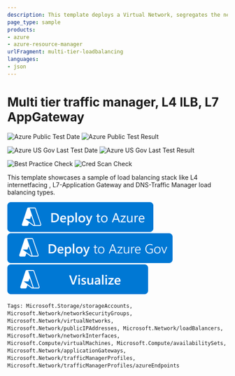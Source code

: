 ```yaml
---
description: This template deploys a Virtual Network, segregates the network through subnets, deploys VMs and configures load balancing
page_type: sample
products:
- azure
- azure-resource-manager
urlFragment: multi-tier-loadbalancing
languages:
- json
---
```

# Multi tier traffic manager, L4 ILB, L7 AppGateway

![Azure Public Test Date](https://azurequickstartsservice.blob.core.windows.net/badges/demos/multi-tier-loadbalancing/PublicLastTestDate.svg)
![Azure Public Test Result](https://azurequickstartsservice.blob.core.windows.net/badges/demos/multi-tier-loadbalancing/PublicDeployment.svg)

![Azure US Gov Last Test Date](https://azurequickstartsservice.blob.core.windows.net/badges/demos/multi-tier-loadbalancing/FairfaxLastTestDate.svg)
![Azure US Gov Last Test Result](https://azurequickstartsservice.blob.core.windows.net/badges/demos/multi-tier-loadbalancing/FairfaxDeployment.svg)

![Best Practice Check](https://azurequickstartsservice.blob.core.windows.net/badges/demos/multi-tier-loadbalancing/BestPracticeResult.svg)
![Cred Scan Check](https://azurequickstartsservice.blob.core.windows.net/badges/demos/multi-tier-loadbalancing/CredScanResult.svg)

This template showcases a sample of load balancing stack like L4 internetfacing , L7-Application Gateway and DNS-Traffic Manager load balancing types.

[![Deploy To Azure](https://raw.githubusercontent.com/Azure/azure-quickstart-templates/master/1-CONTRIBUTION-GUIDE/images/deploytoazure.svg?sanitize=true)](https://portal.azure.com/#create/Microsoft.Template/uri/https%3A%2F%2Fraw.githubusercontent.com%2Fkojirabi%2Fazure-quickstart-templates%2Fmaster%2Fdemos%2Fmulti-tier-loadbalancing%2Fazuredeploy.json)
[![Deploy To Azure US Gov](https://raw.githubusercontent.com/Azure/azure-quickstart-templates/master/1-CONTRIBUTION-GUIDE/images/deploytoazuregov.svg?sanitize=true)](https://portal.azure.us/#create/Microsoft.Template/uri/https%3A%2F%2Fraw.githubusercontent.com%2Fkojirabi%2Fazure-quickstart-templates%2Fmaster%2Fdemos%2Fmulti-tier-loadbalancing%2Fazuredeploy.json)
[![Visualize](https://raw.githubusercontent.com/Azure/azure-quickstart-templates/master/1-CONTRIBUTION-GUIDE/images/visualizebutton.svg?sanitize=true)](http://armviz.io/#/?load=https%3A%2F%2Fraw.githubusercontent.com%2Fkojirabi%2Fazure-quickstart-templates%2Fmaster%2Fdemos%2Fmulti-tier-loadbalancing%2Fazuredeploy.json)

`Tags: Microsoft.Storage/storageAccounts, Microsoft.Network/networkSecurityGroups, Microsoft.Network/virtualNetworks, Microsoft.Network/publicIPAddresses, Microsoft.Network/loadBalancers, Microsoft.Network/networkInterfaces, Microsoft.Compute/virtualMachines, Microsoft.Compute/availabilitySets, Microsoft.Network/applicationGateways, Microsoft.Network/trafficManagerProfiles, Microsoft.Network/trafficManagerProfiles/azureEndpoints`
